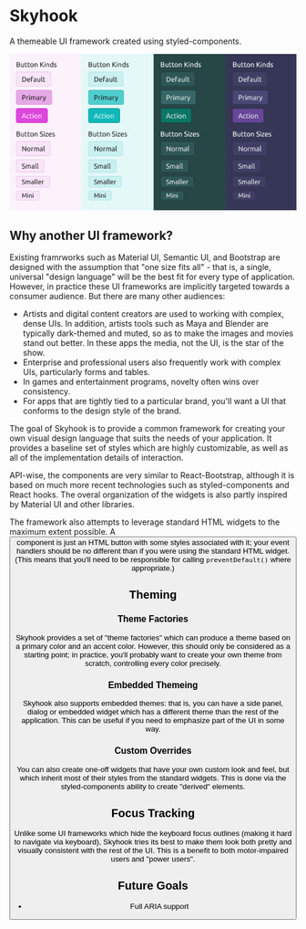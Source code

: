 # Skyhook

A themeable UI framework created using styled-components.

![Themable Buttons](./docs/screenshots/buttons.png)

## Why another UI framework?

Existing framrworks such as Material UI, Semantic UI, and Bootstrap are designed with the
assumption that "one size fits all" - that is, a single, universal "design language" will
be the best fit for every type of application. However, in practice these UI frameworks
are implicitly targeted towards a consumer audience. But there are many other audiences:

* Artists and digital content creators are used to working with complex, dense UIs. In addition,
  artists tools such as Maya and Blender are typically dark-themed and muted, so as to make the
  images and movies stand out better. In these apps the media, not the UI, is the star of the show.
* Enterprise and professional users also frequently work with complex UIs, particularly forms
  and tables.
* In games and entertainment programs, novelty often wins over consistency.
* For apps that are tightly tied to a particular brand, you'll want a UI that conforms to
  the design style of the brand.

The goal of Skyhook is to provide a common framework for creating your own visual design
language that suits the needs of your application. It provides a baseline set of styles which
are highly customizable, as well as all of the implementation details of interaction.

API-wise, the components are very similar to React-Bootstrap, although it is based on much
more recent technologies such as styled-components and React hooks. The overal organization
of the widgets is also partly inspired by Material UI and other libraries.

The framework also attempts to leverage standard HTML widgets to the maximum extent possible.
A <Button> component is just an HTML button with some styles associated with it; your event
handlers should be no different than if you were using the standard HTML widget. (This means
that you'll need to be responsible for calling ```preventDefault()``` where appropriate.)

## Theming

### Theme Factories

Skyhook provides a set of "theme factories" which can produce a theme based on a primary color
and an accent color. However, this should only be considered as a starting point; in practice,
you'll probably want to create your own theme from scratch, controlling every color precisely.

### Embedded Themeing

Skyhook also supports embedded themes: that is, you can have a side panel, dialog or embedded widget
which has a different theme than the rest of the application. This can be useful if you need
to emphasize part of the UI in some way.

### Custom Overrides

You can also create one-off widgets that have your own custom look and feel, but which inherit
most of their styles from the standard widgets. This is done via the styled-components ability
to create "derived" elements.

## Focus Tracking

Unlike some UI frameworks which hide the keyboard focus outlines (making it hard to navigate via
keyboard), Skyhook tries its best to make them look both pretty and visually consistent with the
rest of the UI. This is a benefit to both motor-impaired users and "power users".

## Future Goals

* Full ARIA support
